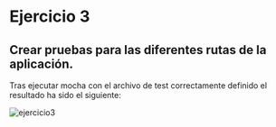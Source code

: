 # Ejercicio 3
## Crear pruebas para las diferentes rutas de la aplicación.

Tras ejecutar mocha con el archivo de test correctamente definido el resultado ha sido el siguiente:

![ejercicio3](http://s23.postimg.org/yf8ciw4y3/Ejercicio3.png)

